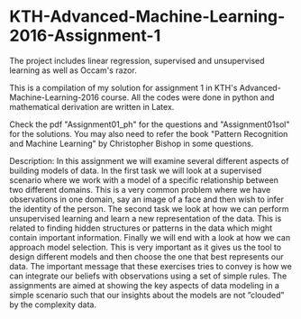 # KTH-Advanced-Machine-Learning-2016-Assignment-1
The project includes linear regression, supervised and unsupervised learning as well as Occam's razor.

This is a compilation of my solution for assignment 1 in KTH's Advanced-Machine-Learning-2016 course. All the codes were done in python and mathematical derivation are written in Latex.

Check the pdf "Assignment01_ph" for the questions and "Assignment01sol" for the solutions. You may also need to refer the book "Pattern Recognition and Machine Learning" by Christopher Bishop in some questions.

Description:
In this assignment we will examine several different aspects of building models of data. In the
first task we will look at a supervised scenario where we work with a model of a specific relationship
between two different domains. This is a very common problem where we have observations in one
domain, say an image of a face and then wish to infer the identity of the person. The second task
we look at how we can perform unsupervised learning and learn a new representation of the data.
This is related to finding hidden structures or patterns in the data which might contain important
information. Finally we will end with a look at how we can approach model selection. This is
very important as it gives us the tool to design different models and then choose the one that best
represents our data. The important message that these exercises tries to convey is how we can
integrate our beliefs with observations using a set of simple rules. The assignments are aimed at
showing the key aspects of data modeling in a simple scenario such that our insights about the
models are not ”clouded” by the complexity data.
